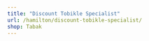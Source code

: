 ```yaml
---
title: "Discount Tobikle Specialist"
url: /hamilton/discount-tobikle-specialist/
shop: Tabak
---
```

